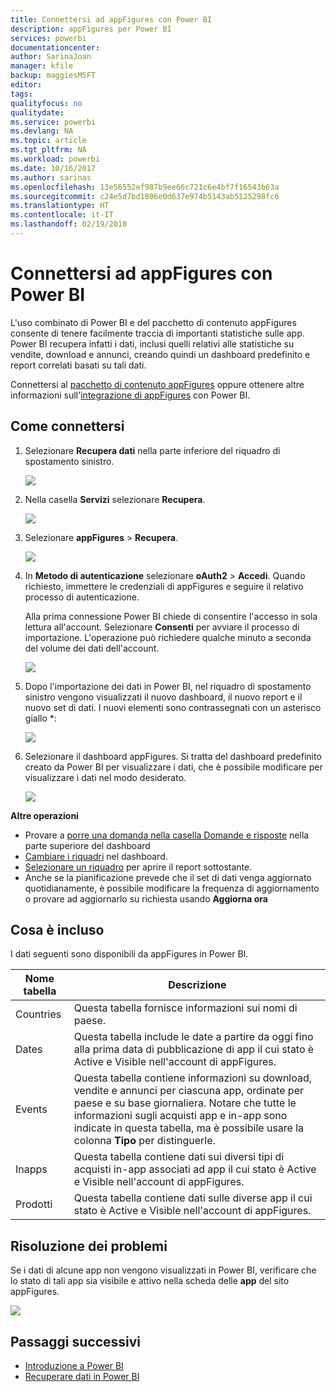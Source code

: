 ```yaml
---
title: Connettersi ad appFigures con Power BI
description: appFigures per Power BI
services: powerbi
documentationcenter: 
author: SarinaJoan
manager: kfile
backup: maggiesMSFT
editor: 
tags: 
qualityfocus: no
qualitydate: 
ms.service: powerbi
ms.devlang: NA
ms.topic: article
ms.tgt_pltfrm: NA
ms.workload: powerbi
ms.date: 10/16/2017
ms.author: sarinas
ms.openlocfilehash: 13e56552ef987b9ee66c721c6e4bf7f16543b63a
ms.sourcegitcommit: c24e5d7bd1806e0d637e974b5143ab5125298fc6
ms.translationtype: HT
ms.contentlocale: it-IT
ms.lasthandoff: 02/19/2018
---
```

# <a name="connect-to-appfigures-with-power-bi"></a>Connettersi ad appFigures con Power BI
L'uso combinato di Power BI e del pacchetto di contenuto appFigures consente di tenere facilmente traccia di importanti statistiche sulle app. Power BI recupera infatti i dati, inclusi quelli relativi alle statistiche su vendite, download e annunci, creando quindi un dashboard predefinito e report correlati basati su tali dati.

Connettersi al [pacchetto di contenuto appFigures](https://app.powerbi.com/getdata/services/appfigures) oppure ottenere altre informazioni sull'[integrazione di appFigures](https://powerbi.microsoft.com/integrations/appfigures) con Power BI.

## <a name="how-to-connect"></a>Come connettersi
1. Selezionare **Recupera dati** nella parte inferiore del riquadro di spostamento sinistro.
   
   ![](media/service-connect-to-appfigures/pbi_getdata.png)
2. Nella casella **Servizi** selezionare **Recupera**.
   
   ![](media/service-connect-to-appfigures/pbi_getservices.png)
3. Selezionare **appFigures** \> **Recupera**.
   
   ![](media/service-connect-to-appfigures/appfigures.png)
4. In **Metodo di autenticazione** selezionare **oAuth2** \> **Accedi**. Quando richiesto, immettere le credenziali di appFigures e seguire il relativo processo di autenticazione.
   
   Alla prima connessione Power BI chiede di consentire l'accesso in sola lettura all'account. Selezionare **Consenti** per avviare il processo di importazione. L'operazione può richiedere qualche minuto a seconda del volume dei dati dell'account.
   
   ![](media/service-connect-to-appfigures/appfiguresdoc_06.png)
5. Dopo l'importazione dei dati in Power BI, nel riquadro di spostamento sinistro vengono visualizzati il nuovo dashboard, il nuovo report e il nuovo set di dati. I nuovi elementi sono contrassegnati con un asterisco giallo \*:
   
    ![](media/service-connect-to-appfigures/pbi_appfigures3.png)
6. Selezionare il dashboard appFigures. Si tratta del dashboard predefinito creato da Power BI per visualizzare i dati, che è possibile modificare per visualizzare i dati nel modo desiderato.
   
    ![](media/service-connect-to-appfigures/appfiguresdoc_01.png)

**Altre operazioni**

* Provare a [porre una domanda nella casella Domande e risposte](power-bi-q-and-a.md) nella parte superiore del dashboard
* [Cambiare i riquadri](service-dashboard-edit-tile.md) nel dashboard.
* [Selezionare un riquadro](service-dashboard-tiles.md) per aprire il report sottostante.
* Anche se la pianificazione prevede che il set di dati venga aggiornato quotidianamente, è possibile modificare la frequenza di aggiornamento o provare ad aggiornarlo su richiesta usando **Aggiorna ora**

## <a name="whats-included"></a>Cosa è incluso
I dati seguenti sono disponibili da appFigures in Power BI.

| **Nome tabella** | **Descrizione** |
| --- | --- |
| Countries |Questa tabella fornisce informazioni sui nomi di paese. |
| Dates |Questa tabella include le date a partire da oggi fino alla prima data di pubblicazione di app il cui stato è Active e Visible nell'account di appFigures. |
| Events |Questa tabella contiene informazioni su download, vendite e annunci per ciascuna app, ordinate per paese e su base giornaliera. Notare che tutte le informazioni sugli acquisti app e in-app sono indicate in questa tabella, ma è possibile usare la colonna <strong>Tipo</strong> per distinguerle. |
| Inapps |Questa tabella contiene dati sui diversi tipi di acquisti in-app associati ad app il cui stato è Active e Visible nell'account di appFigures. |
| Prodotti |Questa tabella contiene dati sulle diverse app il cui stato è Active e Visible nell'account di appFigures. |

## <a name="troubleshooting"></a>Risoluzione dei problemi
Se i dati di alcune app non vengono visualizzati in Power BI, verificare che lo stato di tali app sia visibile e attivo nella scheda delle **app** del sito appFigures.

![](media/service-connect-to-appfigures/appfiguresdoc_11.png)

## <a name="next-steps"></a>Passaggi successivi
* [Introduzione a Power BI](service-get-started.md)
* [Recuperare dati in Power BI](service-get-data.md)

